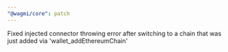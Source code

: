 ```yaml
---
"@wagmi/core": patch
---
```


Fixed injected connector throwing error after switching to a chain that was just added via 'wallet_addEthereumChain'
